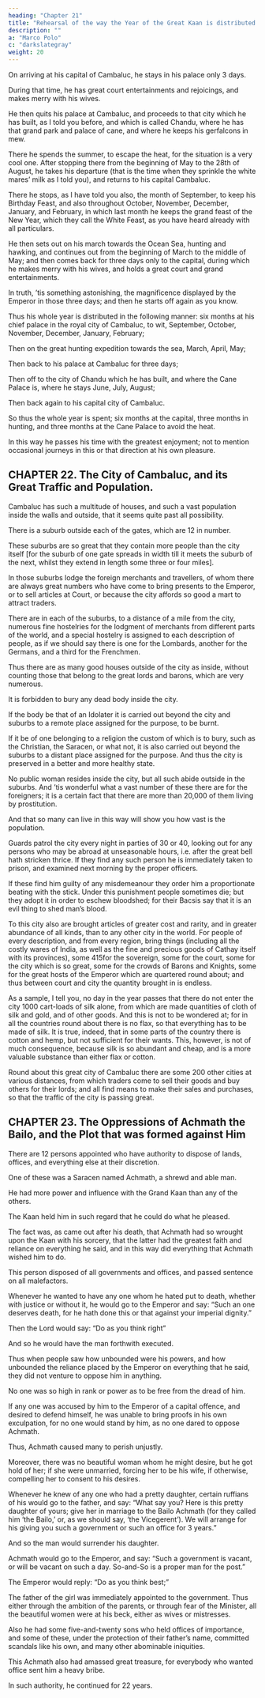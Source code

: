 ```yaml
---
heading: "Chapter 21"
title: "Rehearsal of the way the Year of the Great Kaan is distributed."
description: ""
a: "Marco Polo"
c: "darkslategray"
weight: 20
---
```




On arriving at his capital of Cambaluc, he stays in his palace only 3 days.

During that time, he has great court entertainments and rejoicings, and makes merry with his wives. 

He then quits his palace at Cambaluc, and proceeds to that city which he has built, as I told you before, and which is called Chandu, where he has that grand park and palace of cane, and where he keeps his gerfalcons in mew.

There he spends the summer, to escape the heat, for the situation is a very cool one. After stopping there from the beginning of May to the 28th of August, he takes his departure (that is the time when they sprinkle the white mares’ milk as I told you), and returns to his capital Cambaluc. 

There he stops, as I have told you also, the month of September, to keep his Birthday Feast, and also throughout October, November, December, January, and February, in which last month he keeps the grand feast of the New Year, which they call the White Feast, as you have heard already with all particulars. 

He then sets out on his march towards the Ocean Sea, hunting and hawking, and continues out from the beginning of March to the middle of May; and then comes back for three days only to the capital, during which he makes merry with his wives, and holds a great court and grand entertainments. 

In truth, ’tis something astonishing, the magnificence displayed by the Emperor in those three days; and then he starts off again as you know.

Thus his whole year is distributed in the following manner: six months at his chief palace in the royal city of Cambaluc, to wit, September, October, November, December, January, February;

Then on the great hunting expedition towards the sea, March, April, May;

Then back to his palace at Cambaluc for three days;

Then off to the city of Chandu which he has built, and where the Cane Palace is, where he stays June, July, August;

Then back again to his capital city of Cambaluc.

So thus the whole year is spent; six months at the capital, three months in hunting, and three months at the Cane Palace to avoid the heat.

In this way he passes his time with the greatest enjoyment; not to mention occasional journeys in this or that direction at his own pleasure.



## CHAPTER 22. The City of Cambaluc, and its Great Traffic and Population.

Cambaluc has such a multitude of houses, and such a vast population inside the walls and outside, that it seems quite past all possibility. 

There is a suburb outside each of the gates, which are 12 in number.

These suburbs are so great that they contain more people than the city itself [for the suburb of one gate spreads in width till it meets the suburb of the next, whilst they extend in length some three or four miles]. 

In those suburbs lodge the foreign merchants and travellers, of whom there are always great numbers who have come to bring presents to the Emperor, or to sell articles at Court, or because the city affords so good a mart to attract traders. 

There are in each of the suburbs, to a distance of a mile from the city, numerous fine hostelries for the lodgment of merchants from different parts of the world, and a special hostelry is assigned to each description of people, as if we should say there is one for the Lombards, another for the Germans, and a third for the Frenchmen.

Thus there are as many good houses outside of the city as inside, without counting those that belong to the great lords and barons, which are very numerous.

It is forbidden to bury any dead body inside the city. 

If the body be that of an Idolater it is carried out beyond the city and suburbs to a remote place assigned for the purpose, to be burnt.

If it be of one belonging to a religion the custom of which is to bury, such as the Christian, the Saracen, or what not, it is also carried out beyond the suburbs to a distant place assigned for the purpose. And thus the city is preserved in a better and more healthy state.

No public woman resides inside the city, but all such abide outside in the suburbs. And ’tis wonderful what a vast number of these there are for the foreigners; it is a certain fact that there are more than 20,000 of them living by prostitution. 

And that so many can live in this way will show you how vast is the population.

Guards patrol the city every night in parties of 30 or 40, looking out for any persons who may be abroad at unseasonable hours, i.e. after the great bell hath stricken thrice. If they find any such person he is immediately taken to prison, and examined next morning by the proper officers.

If these find him guilty of any misdemeanour they order him a proportionate beating with the stick. Under this punishment people sometimes die; but they adopt it in order to eschew bloodshed; for their Bacsis say that it is an evil thing to shed man’s blood.

To this city also are brought articles of greater cost and rarity, and in greater abundance of all kinds, than to any other city in the world. For people of every description, and from every region, bring things (including all the costly wares of India, as well as the fine and precious goods of Cathay itself with its provinces), some 415for the sovereign, some for the court, some for the city which is so great, some for the crowds of Barons and Knights, some for the great hosts of the Emperor which are quartered round about; and thus between court and city the quantity brought in is endless.

As a sample, I tell you, no day in the year passes that there do not enter the city 1000 cart-loads of silk alone, from which are made quantities of cloth of silk and gold, and of other goods. And this is not to be wondered at; for in all the countries round about there is no flax, so that everything has to be made of silk. It is true, indeed, that in some parts of the country there is cotton and hemp, but not sufficient for their wants. This, however, is not of much consequence, because silk is so abundant and cheap, and is a more valuable substance than either flax or cotton.

Round about this great city of Cambaluc there are some 200 other cities at various distances, from which traders come to sell their goods and buy others for their lords; and all find means to make their sales and purchases, so that the traffic of the city is passing great.


## CHAPTER 23. The Oppressions of Achmath the Bailo, and the Plot that was formed against Him

There are 12 persons appointed who have authority to dispose of lands, offices, and everything else at their discretion. 

One of these was a Saracen named Achmath, a shrewd and able man.

He had more power and influence with the Grand Kaan than any of the others.

The Kaan held him in such regard that he could do what he pleased. 

The fact was, as came out after his death, that Achmath had so wrought upon the Kaan with his sorcery, that the latter had the greatest faith and reliance on everything he said, and in this way did everything that Achmath wished him to do.

This person disposed of all governments and offices, and passed sentence on all malefactors.

Whenever he wanted to have any one whom he hated put to death, whether with justice or without it, he would go to the Emperor and say: “Such an one deserves death, for he hath done this or that against your imperial dignity.” 

Then the Lord would say: “Do as you think right”

And so he would have the man forthwith executed. 

Thus when people saw how unbounded were his powers, and how unbounded the reliance placed by the Emperor on everything that he said, they did not venture to oppose him in anything.

No one was so high in rank or power as to be free from the dread of him. 

If any one was accused by him to the Emperor of a capital offence, and desired to defend himself, he was unable to bring proofs in his own exculpation, for no one would stand by him, as no one dared to oppose Achmath. 

Thus, Achmath caused many to perish unjustly.

Moreover, there was no beautiful woman whom he might desire, but he got hold of her; if she were unmarried, forcing her to be his wife, if otherwise, compelling her to consent to his desires. 

Whenever he knew of any one who had a pretty daughter, certain ruffians of his would go to the father, and say: “What say you? Here is this pretty daughter of yours; give her in marriage to the Bailo Achmath (for they called him ‘the Bailo,’ or, as we should say, ‘the Vicegerent’). We will arrange for his giving you such a government or such an office for 3 years.” 

And so the man would surrender his daughter.

Achmath would go to the Emperor, and say: “Such a government is vacant, or will be vacant on such a day. So-and-So is a proper man for the post.”

The Emperor would reply: “Do as you think best;”

The father of the girl was immediately appointed to the government. Thus either through the ambition of the parents, or through fear of the Minister, all the beautiful women were at his beck, either as wives or mistresses.

Also he had some five-and-twenty sons who held offices of importance, and some of these, under the protection of their father’s name, committed scandals like his own, and many other abominable iniquities. 

This Achmath also had amassed great treasure, for everybody who wanted office sent him a heavy bribe.

In such authority, he continued for 22 years.

